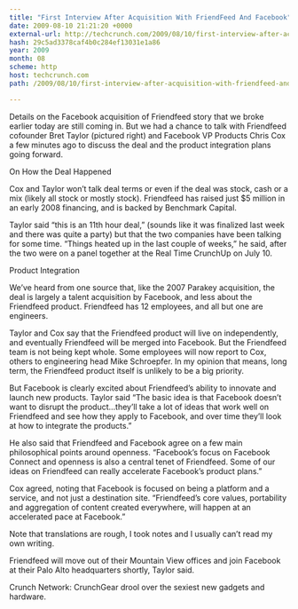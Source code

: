 ```yaml
---
title: "First Interview After Acquisition With FriendFeed And Facebook"
date: 2009-08-10 21:21:20 +0000
external-url: http://techcrunch.com/2009/08/10/first-interview-after-acquisition-with-friendfeed-and-facebook/
hash: 29c5ad3378caf4b0c284ef13031e1a86
year: 2009
month: 08
scheme: http
host: techcrunch.com
path: /2009/08/10/first-interview-after-acquisition-with-friendfeed-and-facebook/

---
```


Details on the Facebook acquisition of Friendfeed story that we broke earlier today are still coming in. But we had a chance to talk with Friendfeed cofounder Bret Taylor (pictured right) and Facebook VP Products Chris Cox a few minutes ago to discuss the deal and the product integration plans going forward.

On How the Deal Happened

Cox and Taylor won’t talk deal terms or even if the deal was stock, cash or a mix (likely all stock or mostly stock). Friendfeed has raised just $5 million in an early 2008 financing, and is backed by Benchmark Capital.

Taylor said “this is an 11th hour deal,” (sounds like it was finalized last week and there was quite a party) but that the two companies have been talking for some time. “Things heated up in the last couple of weeks,” he said, after the two were on a panel together at the Real Time CrunchUp on July 10.

Product Integration

We’ve heard from one source that, like the 2007 Parakey acquisition, the deal is largely a talent acquisition by Facebook, and less about the Friendfeed product. Friendfeed has 12 employees, and all but one are engineers.

Taylor and Cox say that the Friendfeed product will live on independently, and eventually Friendfeed will be merged into Facebook. But the Friendfeed team is not being kept whole. Some employees will now report to Cox, others to engineering head Mike Schroepfer. In my opinion that means, long term, the Friendfeed product itself is unlikely to be a big priority.

But Facebook is clearly excited about Friendfeed’s ability to innovate and launch new products. Taylor said “The basic idea is that Facebook doesn’t want to disrupt the product…they’ll take a lot of ideas that work well on Friendfeed and see how they apply to Facebook, and over time they’ll look at how to integrate the products.”

He also said that Friendfeed and Facebook agree on a few main philosophical points around openness. “Facebook’s focus on Facebook Connect and openness is also a central tenet of Friendfeed. Some of our ideas on Friendfeed can really accelerate Facebook’s product plans.”

Cox agreed, noting that Facebook is focused on being a platform and a service, and not just a destination site. “Friendfeed’s core values, portability and aggregation of content created everywhere, will happen at an accelerated pace at Facebook.”

Note that translations are rough, I took notes and I usually can’t read my own writing. 

Friendfeed will move out of their Mountain View offices and join Facebook at their Palo Alto headquarters shortly, Taylor said.

Crunch Network:  CrunchGear drool over the sexiest new gadgets and hardware.






    

